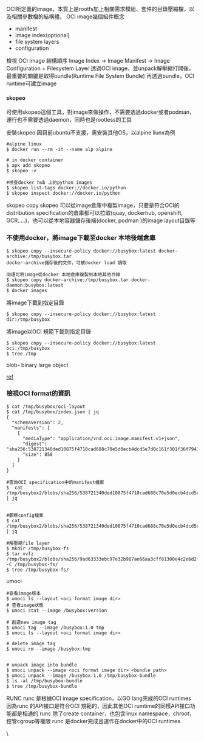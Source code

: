OCI所定義的image，本質上是rootfs加上相關需求模組、套件的目錄壓縮檔，以及相關參數檔的結構體。
OCI image幾個組件概念
- manifest
- image index(optional)
- file system layers
- configuration

檢視 OCI Image 結構順序 
Image Index -> Image Manifest ->  Image Configuration + Filesystem Layer
透過OCI image，並unpack解壓縮打開後，最重要的關鍵是取得bundle(Runtime File System Bundle)
再透過bundle，OCI runtime可建立image

#### skopeo
可使用skopeo這個工具，對image來做操作，不需要透過docker或者podman，運行也不需要透過daemon，同時也是rootless的工具

安裝skopeo
因目前ubuntu不支援，需安裝其他OS，以alpine liunx為例
```
#alpine linux
$ docker run --rm -it --name alp alpine

# in docker container
$ apk add skopeo
$ skopeo -v

#檢查docker hub 上的python images
$ skopeo list-tags docker://docker.io/python
$ skopeo inspect docker://docker.io/python

```

skopeo copy
skopeo 可以從image倉庫中複製image，只要是符合OCI的distribution specification的倉庫都可以拉取(quay, dockerhub, openshift, GCR.....)，也可以從本地容器儲存後端(docker, podman )的image layout目錄等

### 不使用docker，將image下載至docker 本地後端倉庫
```
$ skopeo copy --insecure-policy docker://busybox:latest docker-archive:/tmp/busybox.tar
docker-archive儲存後的文件，可被docker load 讀取

同理可將image從docker 本地倉庫複製到本地其他目錄
$ skopeo copy docker-archive:/tmp/busybox.tar docker-daemon:busybox:latest
$ docker images
```

將image下載到指定目錄
```
$ skopeo copy --insecure-policy docker://busybox:latest dir:/tmp/busybox
```

將image以OCI 規範下載到指定目錄
```
$ skopeo copy --insecure-policy docker://busybox:latest oci:/tmp/busybox
$ tree /tmp
```

blob- binary large object

[ref](https://lework.github.io/2020/04/13/skopeo/)

### 檢視OCI format的資訊
```
$ cat /tmp/busybox/oci-layout
$ cat /tmp/busybox/index.json | jq
{
  "schemaVersion": 2,
  "manifests": [
    {
      "mediaType": "application/vnd.oci.image.manifest.v1+json",
      "digest": "sha256:538721340ded10875f4710cad688c70e5d0ecb4dcd5e7d0c161f301f36f79414",
      "size": 858
    }
  ]
}

#查詢OCI specification中的manifest檔案
$  cat  /tmp/busybox2/blobs/sha256/538721340ded10875f4710cad688c70e5d0ecb4dcd5e7d0c161f301f36f79414 | jq


#觀察config檔案
$ cat  /tmp/busybox2/blobs/sha256/538721340ded10875f4710cad688c70e5d0ecb4dcd5e7d0c161f301f36f79414 | jq

#解壓縮file layer
$ mkdir /tmp/busybox-fs
$ tar xvfz /tmp/busybox2/blobs/sha256/9ad63333ebc97e32b987ae66aa3cff81300e4c2e6d2f2395cef8a3ae18b249fe  -C /tmp/busybox-fs/
$ tree /tmp/busybox-fs/
```




umoci
```
#查看image版本
$ umoci ls --layout <oci format image dir> 
# 查看image狀態
$ umoci stat --image /busybox:version

# 創造new image tag
$ umoci tag --image /busybox:1.0 tmp
$ umoci ls --layout <oci format image dir> 

# delete image tag 
$ umoci rm --image /busybox:tmp


# unpack image into bundle
$ umoci unpack --image <oci format image dir> <bundle path>
$ umoci unpack --image /busybox:1.0 /tmp/busybox-bundle
$ ls -al /tmp/busybox-bundle
$ tree /tmp/busybox-bundle

```


RUNC
runc 是根據OCI image specification，以GO lang完成的OCI runtimes
因為runc 的API接口是符合OCI 規範的，因此其他OCI rumtime的同樣API接口功能都是相通的
runc 除了create container，也包含linux namespace，chroot，控管cgroup等權限
runc 是docker完成且運作在docker中的OCI runtimes










\











